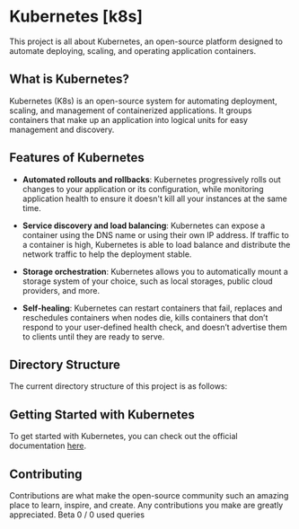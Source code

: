 # Kubernetes [k8s]

This project is all about Kubernetes, an open-source platform designed to automate deploying, scaling, and operating application containers.

## What is Kubernetes?

Kubernetes (K8s) is an open-source system for automating deployment, scaling, and management of containerized applications. It groups containers that make up an application into logical units for easy management and discovery.

## Features of Kubernetes

- **Automated rollouts and rollbacks**: Kubernetes progressively rolls out changes to your application or its configuration, while monitoring application health to ensure it doesn't kill all your instances at the same time.

- **Service discovery and load balancing**: Kubernetes can expose a container using the DNS name or using their own IP address. If traffic to a container is high, Kubernetes is able to load balance and distribute the network traffic to help the deployment stable.

- **Storage orchestration**: Kubernetes allows you to automatically mount a storage system of your choice, such as local storages, public cloud providers, and more.

- **Self-healing**: Kubernetes can restart containers that fail, replaces and reschedules containers when nodes die, kills containers that don’t respond to your user-defined health check, and doesn’t advertise them to clients until they are ready to serve.

## Directory Structure

The current directory structure of this project is as follows:

## Getting Started with Kubernetes

To get started with Kubernetes, you can check out the official documentation [here](https://kubernetes.io/docs/home/).

## Contributing

Contributions are what make the open-source community such an amazing place to learn, inspire, and create. Any contributions you make are greatly appreciated.
Beta
0 / 0
used queries
